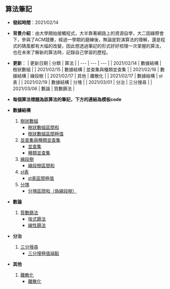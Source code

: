 算法筆記
---

- **發起時間**：2021/02/14
- **背景介紹**：由大學開始接觸程式，大半靠著網路上的資源自學，大二因緣際會下，參與了ACM競賽，經過一學期的磨練後，無論是對演算法的理解，還是程式的碼風都有大幅的改變，因此想透過筆記的形式好好梳理一次掌握的算法，也在未來了解新的算法時，記錄自己學習的歷程。
- **更新**：
  | 更新日期    | 分類     | 算法 |
  | ---        | ---     | --- |
  | 2021/02/14 | 數據結構 | 樹狀數組 |
  | 2021/02/15 | 數據結構 | 並查集與種類並查集 |
  | 2021/02/16 | 數據結構 | 線段樹 |
  | 2021/02/17 | 其他    | 離散化 |
  | 2021/02/17 | 數據結構 | st表 |
  | 2021/02/19 | 數據結構 | 分塊 |
  | 2021/03/01 | 分治    | 三分搜尋 |
  | 2021/03/06 | 數論    | 質數篩法 |

- **每個算法標題為該算法的筆記，下方的連結為模板code**
- **數據結構**
  1. [樹狀數組](http://htmlpreview.github.io?https://github.com/1am9trash/Algorithm/blob/main/%E6%95%B8%E6%93%9A%E7%B5%90%E6%A7%8B/%E6%A8%B9%E7%8B%80%E6%95%B8%E7%B5%84/%E6%A8%B9%E7%8B%80%E6%95%B8%E7%B5%84.html)
     - [樹狀數組區間和](https://github.com/1am9trash/Algorithm/blob/main/數據結構/樹狀數組/code/樹狀數組區間和.cpp)
     - [樹狀數組區間極值](https://github.com/1am9trash/Algorithm/blob/main/數據結構/樹狀數組/code/樹狀數組區間極值.cpp)
  2. [並查集與種類並查集](http://htmlpreview.github.io?https://github.com/1am9trash/Algorithm/blob/main/%E6%95%B8%E6%93%9A%E7%B5%90%E6%A7%8B/%E4%B8%A6%E6%9F%A5%E9%9B%86%E8%88%87%E7%A8%AE%E9%A1%9E%E4%B8%A6%E6%9F%A5%E9%9B%86/%E4%B8%A6%E6%9F%A5%E9%9B%86%E8%88%87%E7%A8%AE%E9%A1%9E%E4%B8%A6%E6%9F%A5%E9%9B%86.html)
     - [並查集](https://github.com/1am9trash/Algorithm/blob/main/數據結構/並查集與種類並查集/code/並查集.cpp)
     - [種類並查集](https://github.com/1am9trash/Algorithm/blob/main/數據結構/並查集與種類並查集/code/種類並查集.cpp)
  3. [線段樹](http://htmlpreview.github.io?https://github.com/1am9trash/Algorithm/blob/main/%E6%95%B8%E6%93%9A%E7%B5%90%E6%A7%8B/%E7%B7%9A%E6%AE%B5%E6%A8%B9/%E7%B7%9A%E6%AE%B5%E6%A8%B9.html)
     - [線段樹區間和](https://github.com/1am9trash/Algorithm/blob/main/數據結構/線段樹/code/線段樹.cpp)
  4. [st表](http://htmlpreview.github.io?https://github.com/1am9trash/Algorithm/blob/main/%E6%95%B8%E6%93%9A%E7%B5%90%E6%A7%8B/st%E8%A1%A8/st%E8%A1%A8.html)
     - [st表區間極值](https://github.com/1am9trash/Algorithm/blob/main/數據結構/st表/code/st表.cpp)
  5. [分塊](http://htmlpreview.github.io?https://github.com/1am9trash/Algorithm/blob/main/%E6%95%B8%E6%93%9A%E7%B5%90%E6%A7%8B/%E5%88%86%E5%A1%8A/%E5%88%86%E5%A1%8A.html)
     - [分塊區間和（偽線段樹）](https://github.com/1am9trash/Algorithm/blob/main/數據結構/分塊/code/分塊偽線段樹.cpp)

- **數論**
  1. [質數篩法](http://htmlpreview.github.io?https://github.com/1am9trash/Algorithm/blob/main/%E6%95%B8%E8%AB%96/%E8%B3%AA%E6%95%B8%E7%AF%A9%E6%B3%95/%E8%B3%AA%E6%95%B8%E7%AF%A9%E6%B3%95.html)
     - [埃式篩法](https://github.com/1am9trash/Algorithm/blob/main/數論/質數篩法/code/埃式篩法.cpp)
     - [線性篩法](https://github.com/1am9trash/Algorithm/blob/main/數論/質數篩法/code/線性篩法.cpp)


- **分治**
  1. [三分搜尋](http://htmlpreview.github.io?https://github.com/1am9trash/Algorithm/blob/main/%E5%88%86%E6%B2%BB/%E4%B8%89%E5%88%86/%E4%B8%89%E5%88%86.html)
     - [三分搜極值端點](https://github.com/1am9trash/Algorithm/blob/main/%E5%88%86%E6%B2%BB/%E4%B8%89%E5%88%86/code/%E4%B8%89%E5%88%86.cpp)
  
- **其他**
  1. [離散化](http://htmlpreview.github.io?https://github.com/1am9trash/Algorithm/blob/main/%E5%85%B6%E4%BB%96/%E9%9B%A2%E6%95%A3%E5%8C%96/%E9%9B%A2%E6%95%A3%E5%8C%96.html)
     - [離散化](https://github.com/1am9trash/Algorithm/blob/main/其他/離散化/code/離散化.cpp)